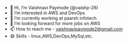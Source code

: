 - 👋 Hi, I’m  Vaishnavi Paymode (@vaishp-26)
- 👀 I’m interested in AWS and DevOps
- 🌱 I’m currently working at paarsh infotech.
- 💞️ I’m looking forward for more jobs on AWS
- 📫 How to reach me - vaishnavipaymode2@gmail.com
- 😄 Skills - linux,AWS,DevOps,MySql,etc.
  


<!---
vaishp-26/vaishp-26 is a ✨ special ✨ repository because its `README.md` (this file) appears on your GitHub profile.
You can click the Preview link to take a look at your changes.
--->

